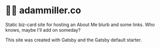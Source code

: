 # 👨‍💻 adammiller.co

Static biz-card site for hosting an About Me blurb and some links. Who knows, maybe I'll add on someday?

This site was created with Gatsby and the Gatsby default starter.
